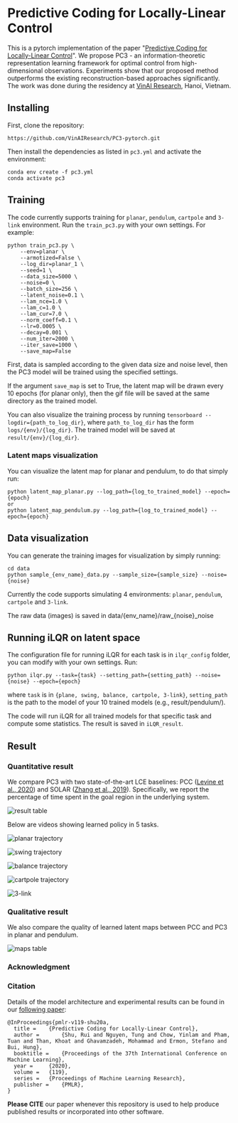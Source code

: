 # Predictive Coding for Locally-Linear Control

This is a pytorch implementation of the paper "[Predictive Coding for Locally-Linear Control](http://proceedings.mlr.press/v119/shu20a.html)". We propose PC3 - an information-theoretic representation learning framework for optimal control from high-dimensional observations. Experiments show that our proposed method outperforms the existing reconstruction-based approaches significantly. The work was done during the residency at [VinAI Research](https://vinai.io), Hanoi, Vietnam.

## Installing

First, clone the repository:

```
https://github.com/VinAIResearch/PC3-pytorch.git
```

Then install the dependencies as listed in `pc3.yml` and activate the environment:

```
conda env create -f pc3.yml
conda activate pc3
```

## Training

The code currently supports training for `planar`, `pendulum`, `cartpole` and `3-link` environment. Run the `train_pc3.py` with your own settings. For example:

```
python train_pc3.py \
    --env=planar \
    --armotized=False \
    --log_dir=planar_1 \
    --seed=1 \
    --data_size=5000 \
    --noise=0 \
    --batch_size=256 \
    --latent_noise=0.1 \
    --lam_nce=1.0 \
    --lam_c=1.0 \
    --lam_cur=7.0 \
    --norm_coeff=0.1 \
    --lr=0.0005 \
    --decay=0.001 \
    --num_iter=2000 \
    --iter_save=1000 \
    --save_map=False
```

First, data is sampled according to the given data size and noise level, then the PC3 model will be trained using the specified settings.

If the argument `save_map` is set to True, the latent map will be drawn every 10 epochs (for planar only), then the gif file will be saved at the  same directory as the trained model.

You can also visualize the training process by running ``tensorboard --logdir={path_to_log_dir}``, where ``path_to_log_dir`` has the form ``logs/{env}/{log_dir}``. The trained model will be saved at ``result/{env}/{log_dir}``.

### Latent maps visualization

You can visualize the latent map for planar and pendulum, to do that simply run:

```
python latent_map_planar.py --log_path={log_to_trained_model} --epoch={epoch}
or 
python latent_map_pendulum.py --log_path={log_to_trained_model} --epoch={epoch}
```

## Data visualization

You can generate the training images for visualization by simply running:

```
cd data
python sample_{env_name}_data.py --sample_size={sample_size} --noise={noise}
```

Currently the code supports simulating 4 environments: `planar`, `pendulum`, `cartpole` and `3-link`.

The raw data (images) is saved in data/{env_name}/raw\_{noise}\_noise

## Running iLQR on latent space

The configuration file for running iLQR for each task is in ``ilqr_config`` folder, you can modify with your own settings. Run:

```
python ilqr.py --task={task} --setting_path={setting_path} --noise={noise} --epoch={epoch}
```

where ``task`` is in ``{plane, swing, balance, cartpole, 3-link}``, `setting_path` is the path to the model of your 10 trained models (e.g., result/pendulum/).

The code will run iLQR for all trained models for that specific task and compute some statistics. The result is saved in ``iLQR_result``.

## Result
### Quantitative result

We compare PC3 with two state-of-the-art LCE baselines: PCC ([Levine et al., 2020](https://openreview.net/pdf?id=BJxG_0EtDS)) and SOLAR ([Zhang et al.,
2019](http://proceedings.mlr.press/v97/zhang19m/zhang19m.pdf)). Specifically, we report the percentage of time spent in the goal region in the underlying system.

![result table](sample_results/table_result.png)

Below are videos showing learned policy in 5 tasks.

![planar trajectory](sample_results/planar.gif)

![swing trajectory](sample_results/swing.gif)

![balance trajectory](sample_results/balance.gif)

![cartpole trajectory](sample_results/cartpole.gif)

![3-link](sample_results/threepole.gif)

### Qualitative result

We also compare the quality of learned latent maps between PCC and PC3 in planar and pendulum.

![maps table](sample_results/table_maps.png)

### Acknowledgment

### Citation
Details of the model architecture and experimental results can be found in our [following paper](http://proceedings.mlr.press/v119/shu20a.html):
```
@InProceedings{pmlr-v119-shu20a,
  title = 	 {Predictive Coding for Locally-Linear Control},
  author =       {Shu, Rui and Nguyen, Tung and Chow, Yinlam and Pham, Tuan and Than, Khoat and Ghavamzadeh, Mohammad and Ermon, Stefano and Bui, Hung},
  booktitle = 	 {Proceedings of the 37th International Conference on Machine Learning},
  year = 	 {2020},
  volume = 	 {119},
  series = 	 {Proceedings of Machine Learning Research},
  publisher =    {PMLR},
}
```
**Please CITE** our paper whenever this repository is used to help produce published results or incorporated into other software.
